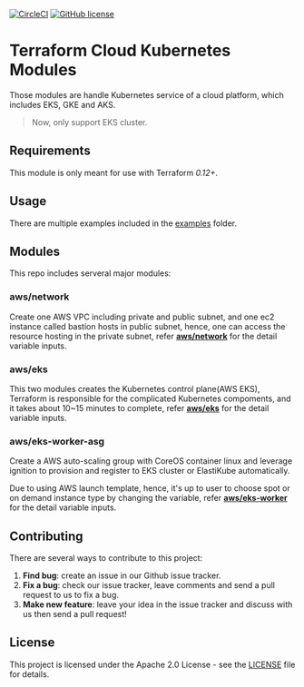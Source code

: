 [![CircleCI](https://circleci.com/gh/getamis/terraform-cloud-kubernetes.svg?style=svg)](https://circleci.com/gh/getamis/terraform-cloud-kubernetes) [![GitHub license](https://img.shields.io/github/license/getamis/terraform-cloud-kubernetes)](https://github.com/getamis/terraform-cloud-kubernetes/blob/master/LICENSE)
# Terraform Cloud Kubernetes Modules
Those modules are handle Kubernetes service of a cloud platform, which includes EKS, GKE and AKS. 

> Now, only support EKS cluster.

## Requirements
This module is only meant for use with Terraform *0.12+*.

## Usage
There are multiple examples included in the [examples](./examples/) folder.

## Modules
This repo includes serveral major modules:

### aws/network
Create one AWS VPC including private and public subnet, and one ec2 instance called bastion hosts in public subnet, hence, one can access the resource hosting in the private subnet, refer [**aws/network**](VARIABLES.md#aws/network) for the detail variable inputs.

### aws/eks
This two modules creates the Kubernetes control plane(AWS EKS), Terraform is responsible for the complicated Kubernetes compoments, and it takes about 10~15 minutes to complete, refer [**aws/eks**](VARIABLES.md#aws/eks) for the detail variable inputs.

### aws/eks-worker-asg
Create a AWS auto-scaling group with CoreOS container linux and leverage ignition to provision and register to EKS cluster or ElastiKube automatically.

Due to using AWS launch template, hence, it's up to user to choose spot or on demand instance type by changing the variable, refer [**aws/eks-worker**](VARIABLES.md#aws/eks-worker) for the detail variable inputs.

## Contributing
There are several ways to contribute to this project:

1. **Find bug**: create an issue in our Github issue tracker.
2. **Fix a bug**: check our issue tracker, leave comments and send a pull request to us to fix a bug.
3. **Make new feature**: leave your idea in the issue tracker and discuss with us then send a pull request!

## License
This project is licensed under the Apache 2.0 License - see the [LICENSE](LICENSE) file for details.
